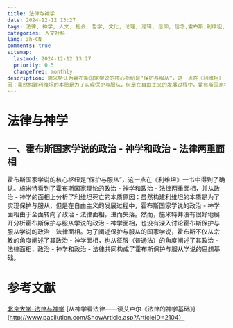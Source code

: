 ```yaml
---
title: 法律与神学
date: 2024-12-12 13:27
tags: 法律, 神学, 人文, 社会, 哲学, 文化, 伦理, 逻辑, 信仰, 信念,霍布斯,利维坦,保护与服从,法律与神学,自由
categories: 人文社科
lang: zh-CN
comments: true
sitemap:
  lastmod: 2024-12-12 13:27
  priority: 0.5
  changefreq: monthly
description: 施米特认为霍布斯国家学说的核心枢纽是“保护与服从”，这一点在《利维坦》一书中得到了确认。施米特看到了霍布斯国家理论的政治 - 神学和政治 - 法律两重面相，并从政治 - 神学的面相上分析了利维坦死亡的本质原
因：虽然构建利维坦的本质是为了实现保护与服从，但是在自由主义的发展过程中，霍布斯国家学说的政治 - 神学面相由于全面转向了政治 - 法律面相，进而失落。然而，施米特并没有很好地展开分析霍布斯保护与服从学说的政治 - 神学面相，也没有深入讨论霍布斯保护与服从学说的政治 - 法律面相。为了阐述保护与服从的国家学说，霍布斯不仅从宗教的角度阐述了其政治 - 神学面相，也从征服（普通法）的角度阐述了其政治 - 法律面相，政治 - 神学和政治 - 法律共同构成了霍布斯保护与服从学说的思想基础。
---
```


# 法律与神学

## 一、霍布斯国家学说的政治 - 神学和政治 - 法律两重面相

霍布斯国家学说的核心枢纽是“保护与服从”，这一点在《利维坦》一书中得到了确认。施米特看到了霍布斯国家理论的政治 - 神学和政治 - 法律两重面相，并从政治 - 神学的面相上分析了利维坦死亡的本质原因：虽然构建利维坦的本质是为了实现保护与服从，但是在自由主义的发展过程中，霍布斯国家学说的政治 - 神学面相由于全面转向了政治 - 法律面相，进而失落。然而，施米特并没有很好地展开分析霍布斯保护与服从学说的政治 - 神学面相，也没有深入讨论霍布斯保护与服从学说的政治 - 法律面相。为了阐述保护与服从的国家学说，霍布斯不仅从宗教的角度阐述了其政治 - 神学面相，也从征服（普通法）的角度阐述了其政治 - 法律面相，政治 - 神学和政治 - 法律共同构成了霍布斯保护与服从学说的思想基础。




# 参考文献
[北京大学-法律与神学](http://www.psr.pku.edu.cn/docs/20211120004200431614.pdf)
[从神学看法律——读艾卢尔《法律的神学基础》](http://www.pacilution.com/ShowArticle.asp?ArticleID=2104）


